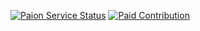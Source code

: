 [![Paion Service Status](https://img.shields.io/badge/Service%20Status-1ABC9C?style=for-the-badge&logo=upptime&logoColor=white)](https://status.paion-data.dev/)
[![Paid Contribution](https://img.shields.io/github/issues-search?query=user%3Apaion-data%20is%3Aopen%20label%3A%22HELP%20WANTED%22&style=for-the-badge&logo=github&logoColor=white&label=Paid%20Issues&labelColor=85BB65&color=9B65BB)](https://github.com/search?q=user%3Apaion-data+label%3A%22HELP+WANTED%22+state%3Aopen&type=Issues&ref=advsearch&l=&l=)
